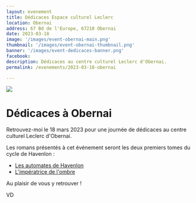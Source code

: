 ```yaml
---
layout: evenement
title: Dédicaces Espace culturel Leclerc
location: Obernai
address: 67 Bd de l'Europe, 67210 Obernai
date: 2023-03-18
image: '/images/event-obernai-main.png'
thumbnail: '/images/event-obernai-thumbnail.png'
banner: '/images/event-dedicaces-banner.png'
facebook:
description: Dédicaces au centre culturel Leclerc d'Obernai.
permalink: /evenements/2023-03-18-obernai

---
```


![]({{page.image}})

# Dédicaces à Obernai

Retrouvez-moi le 18 mars 2023 pour une journée de dédicaces au centre culturel Leclerc d'Obernai.

Les romans présentés à cet événement seront les deux premiers tomes du cycle de Havenlon :

- [Les automates de Havenlon](https://vincentdorier.com/romans/les-automates-de-havenlon)
- [L'impératrice de l'ombre](https://vincentdorier.com/romans/l-imperatrice-de-l-ombre)

Au plaisir de vous y retrouver !
 
VD
